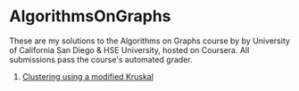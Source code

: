 # AlgorithmsOnGraphs

These are my solutions to the Algorithms on Graphs course by by University of California San Diego & HSE University, hosted on Coursera.
All submissions pass the course's automated grader.

1. [Clustering using a modified Kruskal](Clustering)
